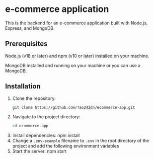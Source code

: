 # e-commerce application

This is the backend for an e-commerce application built with Node.js, Express, and MongoDB.

## Prerequisites

Node.js (v18 or later) and npm (v10 or later) installed on your machine.

MongoDB installed and running on your machine or you can use a MongoDB.

## Installation
1. Clone the repository: 
   ```bash
   git clone https://github.com/Tao242dn/ecommerce-app.git
   ```
3. Navigate to the project directory:
   ```bash 
   cd ecommerce-app
   ```
4. Install dependencies: npm install
5. Change a `.env-example` filename to `.env` in the root directory of the project and add the following environment variables
6. Start the server: npm start
